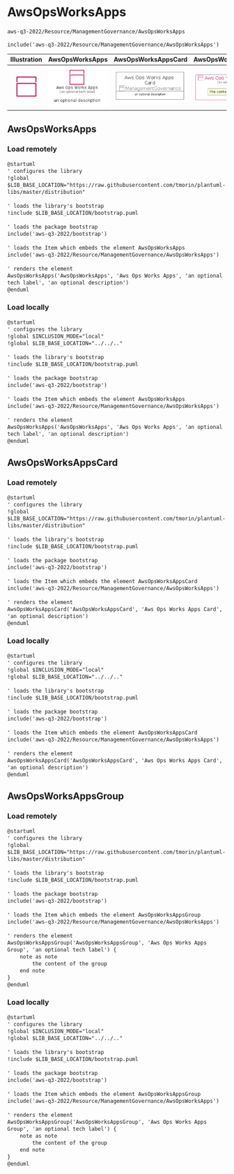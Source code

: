 # AwsOpsWorksApps


```text
aws-q3-2022/Resource/ManagementGovernance/AwsOpsWorksApps
```

```text
include('aws-q3-2022/Resource/ManagementGovernance/AwsOpsWorksApps')
```



| Illustration | AwsOpsWorksApps | AwsOpsWorksAppsCard | AwsOpsWorksAppsGroup |
| :---: | :---: | :---: | :---: |
| ![illustration for Illustration](../../../aws-q3-2022/Resource/ManagementGovernance/AwsOpsWorksApps.png) | ![illustration for AwsOpsWorksApps](../../../aws-q3-2022/Resource/ManagementGovernance/AwsOpsWorksApps.Local.png) | ![illustration for AwsOpsWorksAppsCard](../../../aws-q3-2022/Resource/ManagementGovernance/AwsOpsWorksAppsCard.Local.png) | ![illustration for AwsOpsWorksAppsGroup](../../../aws-q3-2022/Resource/ManagementGovernance/AwsOpsWorksAppsGroup.Local.png) |




## AwsOpsWorksApps

### Load remotely
```plantuml
@startuml
' configures the library
!global $LIB_BASE_LOCATION="https://raw.githubusercontent.com/tmorin/plantuml-libs/master/distribution"

' loads the library's bootstrap
!include $LIB_BASE_LOCATION/bootstrap.puml

' loads the package bootstrap
include('aws-q3-2022/bootstrap')

' loads the Item which embeds the element AwsOpsWorksApps
include('aws-q3-2022/Resource/ManagementGovernance/AwsOpsWorksApps')

' renders the element
AwsOpsWorksApps('AwsOpsWorksApps', 'Aws Ops Works Apps', 'an optional tech label', 'an optional description')
@enduml
```

### Load locally
```plantuml
@startuml
' configures the library
!global $INCLUSION_MODE="local"
!global $LIB_BASE_LOCATION="../../.."

' loads the library's bootstrap
!include $LIB_BASE_LOCATION/bootstrap.puml

' loads the package bootstrap
include('aws-q3-2022/bootstrap')

' loads the Item which embeds the element AwsOpsWorksApps
include('aws-q3-2022/Resource/ManagementGovernance/AwsOpsWorksApps')

' renders the element
AwsOpsWorksApps('AwsOpsWorksApps', 'Aws Ops Works Apps', 'an optional tech label', 'an optional description')
@enduml
```

## AwsOpsWorksAppsCard

### Load remotely
```plantuml
@startuml
' configures the library
!global $LIB_BASE_LOCATION="https://raw.githubusercontent.com/tmorin/plantuml-libs/master/distribution"

' loads the library's bootstrap
!include $LIB_BASE_LOCATION/bootstrap.puml

' loads the package bootstrap
include('aws-q3-2022/bootstrap')

' loads the Item which embeds the element AwsOpsWorksAppsCard
include('aws-q3-2022/Resource/ManagementGovernance/AwsOpsWorksApps')

' renders the element
AwsOpsWorksAppsCard('AwsOpsWorksAppsCard', 'Aws Ops Works Apps Card', 'an optional description')
@enduml
```

### Load locally
```plantuml
@startuml
' configures the library
!global $INCLUSION_MODE="local"
!global $LIB_BASE_LOCATION="../../.."

' loads the library's bootstrap
!include $LIB_BASE_LOCATION/bootstrap.puml

' loads the package bootstrap
include('aws-q3-2022/bootstrap')

' loads the Item which embeds the element AwsOpsWorksAppsCard
include('aws-q3-2022/Resource/ManagementGovernance/AwsOpsWorksApps')

' renders the element
AwsOpsWorksAppsCard('AwsOpsWorksAppsCard', 'Aws Ops Works Apps Card', 'an optional description')
@enduml
```

## AwsOpsWorksAppsGroup

### Load remotely
```plantuml
@startuml
' configures the library
!global $LIB_BASE_LOCATION="https://raw.githubusercontent.com/tmorin/plantuml-libs/master/distribution"

' loads the library's bootstrap
!include $LIB_BASE_LOCATION/bootstrap.puml

' loads the package bootstrap
include('aws-q3-2022/bootstrap')

' loads the Item which embeds the element AwsOpsWorksAppsGroup
include('aws-q3-2022/Resource/ManagementGovernance/AwsOpsWorksApps')

' renders the element
AwsOpsWorksAppsGroup('AwsOpsWorksAppsGroup', 'Aws Ops Works Apps Group', 'an optional tech label') {
    note as note
        the content of the group
    end note
}
@enduml
```

### Load locally
```plantuml
@startuml
' configures the library
!global $INCLUSION_MODE="local"
!global $LIB_BASE_LOCATION="../../.."

' loads the library's bootstrap
!include $LIB_BASE_LOCATION/bootstrap.puml

' loads the package bootstrap
include('aws-q3-2022/bootstrap')

' loads the Item which embeds the element AwsOpsWorksAppsGroup
include('aws-q3-2022/Resource/ManagementGovernance/AwsOpsWorksApps')

' renders the element
AwsOpsWorksAppsGroup('AwsOpsWorksAppsGroup', 'Aws Ops Works Apps Group', 'an optional tech label') {
    note as note
        the content of the group
    end note
}
@enduml
```

